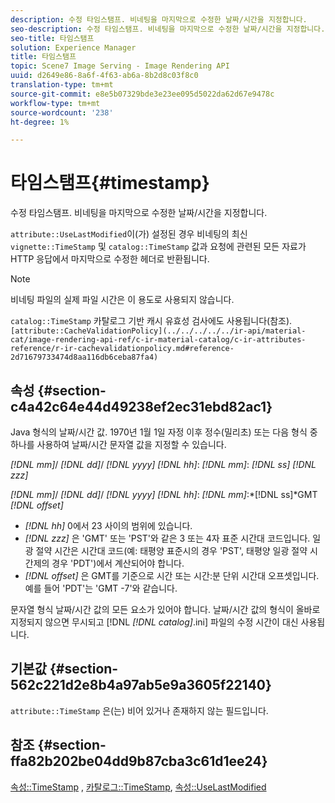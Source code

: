 ```yaml
---
description: 수정 타임스탬프. 비네팅을 마지막으로 수정한 날짜/시간을 지정합니다.
seo-description: 수정 타임스탬프. 비네팅을 마지막으로 수정한 날짜/시간을 지정합니다.
seo-title: 타임스탬프
solution: Experience Manager
title: 타임스탬프
topic: Scene7 Image Serving - Image Rendering API
uuid: d2649e86-8a6f-4f63-ab6a-8b2d8c03f8c0
translation-type: tm+mt
source-git-commit: e8e5b07329bde3e23ee095d5022da62d67e9478c
workflow-type: tm+mt
source-wordcount: '238'
ht-degree: 1%

---
```



# 타임스탬프{#timestamp}

수정 타임스탬프. 비네팅을 마지막으로 수정한 날짜/시간을 지정합니다.

`attribute::UseLastModified`이(가) 설정된 경우 비네팅의 최신 `vignette::TimeStamp` 및 `catalog::TimeStamp` 값과 요청에 관련된 모든 자료가 HTTP 응답에서 마지막으로 수정한 헤더로 반환됩니다.

>[!NOTE]
>
>비네팅 파일의 실제 파일 시간은 이 용도로 사용되지 않습니다.

`catalog::TimeStamp` 카탈로그 기반 캐시 유효성 검사에도 사용됩니다(참조).  ` [attribute::CacheValidationPolicy](../../../../../ir-api/material-cat/image-rendering-api-ref/c-ir-material-catalog/c-ir-attributes-reference/r-ir-cachevalidationpolicy.md#reference-2d71679733474d8aa116db6ceba87fa4)`

## 속성 {#section-c4a42c64e44d49238ef2ec31ebd82ac1}

Java 형식의 날짜/시간 값. 1970년 1월 1일 자정 이후 정수(밀리초) 또는 다음 형식 중 하나를 사용하여 날짜/시간 문자열 값을 지정할 수 있습니다.

*[!DNL mm]*/  *[!DNL dd]*/  *[!DNL yyyy]* *[!DNL hh]*: *[!DNL mm]*:  *[!DNL ss]* *[!DNL zzz]*

*[!DNL mm]*/  *[!DNL dd]*/  *[!DNL yyyy]* *[!DNL hh]*: *[!DNL mm]*:*[!DNL ss]*GMT  *[!DNL offset]*

* *[!DNL hh]* 0에서 23 사이의 범위에 있습니다.
* *[!DNL zzz]* 은 &#39;GMT&#39; 또는 &#39;PST&#39;와 같은 3 또는 4자 표준 시간대 코드입니다. 일광 절약 시간은 시간대 코드(예: 태평양 표준시의 경우 &#39;PST&#39;, 태평양 일광 절약 시간제의 경우 &#39;PDT&#39;)에서 계산되어야 합니다.
* *[!DNL offset]* 은 GMT를 기준으로 시간 또는 시간:분 단위 시간대 오프셋입니다. 예를 들어 &#39;PDT&#39;는 &#39;GMT -7&#39;와 같습니다.

문자열 형식 날짜/시간 값의 모든 요소가 있어야 합니다. 날짜/시간 값의 형식이 올바로 지정되지 않으면 무시되고 [!DNL *[!DNL catalog]*.ini] 파일의 수정 시간이 대신 사용됩니다.

## 기본값 {#section-562c221d2e8b4a97ab5e9a3605f22140}

`attribute::TimeStamp` 은(는) 비어 있거나 존재하지 않는 필드입니다.

## 참조 {#section-ffa82b202be04dd9b87cba3c61d1ee24}

[속성::TimeStamp](../../../../../ir-api/material-cat/image-rendering-api-ref/c-ir-material-catalog/c-ir-attributes-reference/r-ir-timestamp.md#reference-8373ad4ee03d4e4b9a8fc96cf42b3181) ,  [카탈로그::TimeStamp](../../../../../ir-api/material-cat/image-rendering-api-ref/c-ir-material-catalog/c-ir-material-data-reference/r-ir-timestamp-dataref.md#reference-6daf7973dc4f4b4e9e8165756db7c319),  [속성::UseLastModified](../../../../../ir-api/material-cat/image-rendering-api-ref/c-ir-material-catalog/c-ir-attributes-reference/r-ir-uselastmodified.md#reference-d2ab628c9e004fedbd38324866dbca1d)
